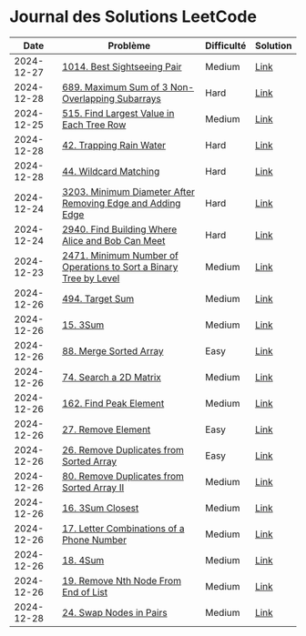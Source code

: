# Journal des Solutions LeetCode

| Date | Problème | Difficulté | Solution |
|------|----------|------------|----------|
| 2024-12-27 | [1014. Best Sightseeing Pair](https://leetcode.com/problems/best-sightseeing-pair/description/?envType=daily-question&envId=2024-12-27) | Medium | [Link](./Rust/1014.rs) |
| 2024-12-28 | [689. Maximum Sum of 3 Non-Overlapping Subarrays](https://leetcode.com/problems/maximum-sum-of-3-non-overlapping-subarrays/description/?envType=daily-question&envId=2024-12-28) | Hard | [Link](./Python/689.py) |
| 2024-12-25 | [515. Find Largest Value in Each Tree Row](https://leetcode.com/problems/find-largest-value-in-each-tree-row/description/?envType=daily-question&envId=2024-12-25) | Medium | [Link](./Rust/515.rs) |
| 2024-12-28 | [42. Trapping Rain Water](https://leetcode.com/problems/trapping-rain-water/) | Hard | [Link](./TypeScript/42.ts) |
| 2024-12-28 | [44. Wildcard Matching](https://leetcode.com/problems/wildcard-matching/description/) | Hard | [Link](./TypeScript/44.ts) |
| 2024-12-24 | [3203. Minimum Diameter After Removing Edge and Adding Edge](https://leetcode.com/problems/find-minimum-diameter-after-merging-two-trees/description/?envType=daily-question&envId=2024-12-24) | Hard | [Link](./Rust/3203.rs) |
| 2024-12-24 | [2940. Find Building Where Alice and Bob Can Meet](https://leetcode.com/problems/find-building-where-alice-and-bob-can-meet/description/?envType=daily-question&envId=2024-12-22) | Hard | [Link](./C++/2940.cpp) |
| 2024-12-23 | [2471. Minimum Number of Operations to Sort a Binary Tree by Level](https://leetcode.com/problems/minimum-number-of-operations-to-sort-a-binary-tree-by-level/?envType=daily-question&envId=2024-12-23) | Medium | [Link](./Python/2471.py) |
| 2024-12-26 | [494. Target Sum](https://leetcode.com/problems/target-sum/description/?envType=daily-question&envId=2024-12-26) | Medium | [Link](./Python/494.py) |
| 2024-12-26 | [15. 3Sum](https://leetcode.com/problems/3sum/description/) | Medium | [Link](./C++/15.cpp) |
| 2024-12-26 | [88. Merge Sorted Array](https://leetcode.com/problems/merge-sorted-array/description/?envType=study-plan-v2&envId=top-interview-150) | Easy | [Link](./Rust/88.rs) |
| 2024-12-26 | [74. Search a 2D Matrix](https://leetcode.com/problems/search-a-2d-matrix/?envType=study-plan-v2&envId=top-interview-150) | Medium | [Link](./Rust/74.rs) |
| 2024-12-26 | [162. Find Peak Element](https://leetcode.com/problems/find-peak-element/description/?envType=study-plan-v2&envId=top-interview-150) | Medium | [Link](./Rust/162.rs) |
| 2024-12-26 | [27. Remove Element](https://leetcode.com/problems/remove-element/description/?envType=study-plan-v2&envId=top-interview-150) | Easy | [Link](./PHP/27.php) |
| 2024-12-26 | [26. Remove Duplicates from Sorted Array](https://leetcode.com/problems/remove-duplicates-from-sorted-array/description/?envType=study-plan-v2&envId=top-interview-150) | Easy | [Link](./TypeScript/26.ts) |
| 2024-12-26 | [80. Remove Duplicates from Sorted Array II](https://leetcode.com/problems/remove-duplicates-from-sorted-array-ii/description/?envType=study-plan-v2&envId=top-interview-150) | Medium | [Link](./Python/80.py) |
| 2024-12-26 | [16. 3Sum Closest](https://leetcode.com/problems/3sum-closest/) | Medium | [Link](./Rust/16.rs) |
| 2024-12-26 | [17. Letter Combinations of a Phone Number](https://leetcode.com/problems/letter-combinations-of-a-phone-number/description/) | Medium | [Link](./Rust/17.rs) |
| 2024-12-26 | [18. 4Sum](https://leetcode.com/problems/4sum/description/) | Medium | [Link](./Rust/18.rs) |
| 2024-12-26 | [19. Remove Nth Node From End of List](https://leetcode.com/problems/remove-nth-node-from-end-of-list/description/) | Medium | [Link](./Rust/19.rs) |
| 2024-12-28 | [24. Swap Nodes in Pairs](https://leetcode.com/problems/swap-nodes-in-pairs/description/) | Medium | [Link](./TypeScript/24.ts) |